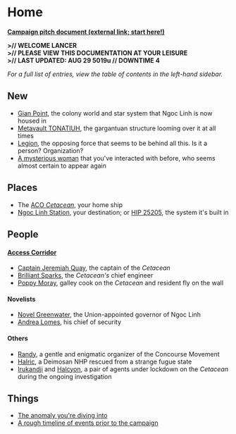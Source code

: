 # Home

**[Campaign pitch document (external link; start here!)](https://docs.google.com/document/d/1FMXkwVzVTa-3ZzKcybYYHDh7ZWrK9nqaJDxlQsja__A/edit)**

**>// WELCOME LANCER**<br/>
**>// PLEASE VIEW THIS DOCUMENTATION AT YOUR LEISURE<br/>**
**>// LAST UPDATED: AUG 29 5019u // DOWNTIME 4**

*For a full list of entries, view the table of contents in the left-hand sidebar.*

## New

* [Gian Point](act-2/gian-point.md), the colony world and star system that Ngoc Linh is now housed in
* [Metavault TONATIUH](act-2/metavault-tonatiuh.md), the gargantuan structure looming over it at all times
* [Legion](act-2/people/legion.md), the opposing force that seems to be behind all this. Is it a person? Organization?
* [A mysterious woman](act-2/people/jay.md) that you've interacted with before, who seems almost certain to appear again

## Places

* The [ACO *Cetacean*](prelude/aco-cetacean.md), your home ship
* [Ngoc Linh Station](prelude/ngoc-linh.md), your destination; or [HIP 25205](prelude/hip25205.md), the system it's built in

## People

#### [Access Corridor](prelude/access-corridor.md)

* [Captain Jeremiah Quay](prelude/people/jeremiah-quay.md), the captain of the *Cetacean*
* [Brilliant Sparks](prelude/people/brilliant-sparks.md), the *Cetacean's* chief engineer
* [Poppy Moray](prelude/people/poppy-moray.md), galley cook on the *Cetacean* and resident fly on the wall

#### Novelists

* [Novel Greenwater](act-1/people/novelists/novel.md), the Union-appointed governor of Ngoc Linh
* [Andrea Lomes](act-1/people//novelists/andrea.md), his chief of security

#### Others

* [Randy](act-1/people/concourse/randy.md), a gentle and enigmatic organizer of the Concourse Movement
* [Halric](act-1/people/halric.md), a Deimosan NHP rescued from a strange fugue state
* [Irukandji](act-1/people/irukandji.md) and [Halcyon](act-1/people/halcyon.md), a pair of agents under lockdown on the *Cetacean* during the ongoing investigation

## Things

* [The anomaly you're diving into](prelude/the-bubble.md)
* [A rough timeline of events prior to the campaign](prelude/timeline.md)